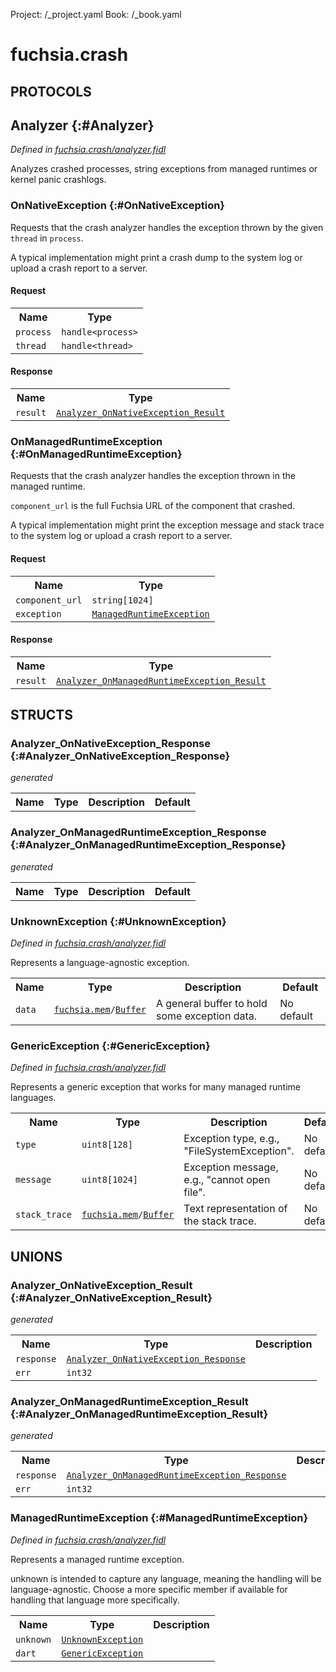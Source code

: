Project: /_project.yaml
Book: /_book.yaml

# fuchsia.crash


## **PROTOCOLS**

## Analyzer {:#Analyzer}
*Defined in [fuchsia.crash/analyzer.fidl](https://fuchsia.googlesource.com/fuchsia/+/master/zircon/system/fidl/fuchsia-crash/analyzer.fidl#13)*

 Analyzes crashed processes, string exceptions from managed runtimes or
 kernel panic crashlogs.

### OnNativeException {:#OnNativeException}

 Requests that the crash analyzer handles the exception thrown by the
 given `thread` in `process`.

 A typical implementation might print a crash dump to the system log or
 upload a crash report to a server.

#### Request
<table>
    <tr><th>Name</th><th>Type</th></tr>
    <tr>
            <td><code>process</code></td>
            <td>
                <code>handle&lt;process&gt;</code>
            </td>
        </tr><tr>
            <td><code>thread</code></td>
            <td>
                <code>handle&lt;thread&gt;</code>
            </td>
        </tr></table>


#### Response
<table>
    <tr><th>Name</th><th>Type</th></tr>
    <tr>
            <td><code>result</code></td>
            <td>
                <code><a class='link' href='#Analyzer_OnNativeException_Result'>Analyzer_OnNativeException_Result</a></code>
            </td>
        </tr></table>

### OnManagedRuntimeException {:#OnManagedRuntimeException}

 Requests that the crash analyzer handles the exception thrown in the
 managed runtime.

 `component_url` is the full Fuchsia URL of the component that crashed.

 A typical implementation might print the exception message and stack
 trace to the system log or upload a crash report to a server.

#### Request
<table>
    <tr><th>Name</th><th>Type</th></tr>
    <tr>
            <td><code>component_url</code></td>
            <td>
                <code>string[1024]</code>
            </td>
        </tr><tr>
            <td><code>exception</code></td>
            <td>
                <code><a class='link' href='#ManagedRuntimeException'>ManagedRuntimeException</a></code>
            </td>
        </tr></table>


#### Response
<table>
    <tr><th>Name</th><th>Type</th></tr>
    <tr>
            <td><code>result</code></td>
            <td>
                <code><a class='link' href='#Analyzer_OnManagedRuntimeException_Result'>Analyzer_OnManagedRuntimeException_Result</a></code>
            </td>
        </tr></table>



## **STRUCTS**

### Analyzer_OnNativeException_Response {:#Analyzer_OnNativeException_Response}
*generated*





<table>
    <tr><th>Name</th><th>Type</th><th>Description</th><th>Default</th></tr>
</table>

### Analyzer_OnManagedRuntimeException_Response {:#Analyzer_OnManagedRuntimeException_Response}
*generated*





<table>
    <tr><th>Name</th><th>Type</th><th>Description</th><th>Default</th></tr>
</table>

### UnknownException {:#UnknownException}
*Defined in [fuchsia.crash/analyzer.fidl](https://fuchsia.googlesource.com/fuchsia/+/master/zircon/system/fidl/fuchsia-crash/analyzer.fidl#49)*



 Represents a language-agnostic exception.


<table>
    <tr><th>Name</th><th>Type</th><th>Description</th><th>Default</th></tr><tr>
            <td><code>data</code></td>
            <td>
                <code><a class='link' href='../fuchsia.mem/index.html'>fuchsia.mem</a>/<a class='link' href='../fuchsia.mem/index.html#Buffer'>Buffer</a></code>
            </td>
            <td> A general buffer to hold some exception data.
</td>
            <td>No default</td>
        </tr>
</table>

### GenericException {:#GenericException}
*Defined in [fuchsia.crash/analyzer.fidl](https://fuchsia.googlesource.com/fuchsia/+/master/zircon/system/fidl/fuchsia-crash/analyzer.fidl#56)*



 Represents a generic exception that works for many managed runtime languages.


<table>
    <tr><th>Name</th><th>Type</th><th>Description</th><th>Default</th></tr><tr>
            <td><code>type</code></td>
            <td>
                <code>uint8[128]</code>
            </td>
            <td> Exception type, e.g., "FileSystemException".
</td>
            <td>No default</td>
        </tr><tr>
            <td><code>message</code></td>
            <td>
                <code>uint8[1024]</code>
            </td>
            <td> Exception message, e.g., "cannot open file".
</td>
            <td>No default</td>
        </tr><tr>
            <td><code>stack_trace</code></td>
            <td>
                <code><a class='link' href='../fuchsia.mem/index.html'>fuchsia.mem</a>/<a class='link' href='../fuchsia.mem/index.html#Buffer'>Buffer</a></code>
            </td>
            <td> Text representation of the stack trace.
</td>
            <td>No default</td>
        </tr>
</table>







## **UNIONS**

### Analyzer_OnNativeException_Result {:#Analyzer_OnNativeException_Result}
*generated*


<table>
    <tr><th>Name</th><th>Type</th><th>Description</th></tr><tr>
            <td><code>response</code></td>
            <td>
                <code><a class='link' href='#Analyzer_OnNativeException_Response'>Analyzer_OnNativeException_Response</a></code>
            </td>
            <td></td>
        </tr><tr>
            <td><code>err</code></td>
            <td>
                <code>int32</code>
            </td>
            <td></td>
        </tr></table>

### Analyzer_OnManagedRuntimeException_Result {:#Analyzer_OnManagedRuntimeException_Result}
*generated*


<table>
    <tr><th>Name</th><th>Type</th><th>Description</th></tr><tr>
            <td><code>response</code></td>
            <td>
                <code><a class='link' href='#Analyzer_OnManagedRuntimeException_Response'>Analyzer_OnManagedRuntimeException_Response</a></code>
            </td>
            <td></td>
        </tr><tr>
            <td><code>err</code></td>
            <td>
                <code>int32</code>
            </td>
            <td></td>
        </tr></table>

### ManagedRuntimeException {:#ManagedRuntimeException}
*Defined in [fuchsia.crash/analyzer.fidl](https://fuchsia.googlesource.com/fuchsia/+/master/zircon/system/fidl/fuchsia-crash/analyzer.fidl#42)*

 Represents a managed runtime exception.

 unknown is intended to capture any language, meaning the handling will be
 language-agnostic. Choose a more specific member if available for handling
 that language more specifically.

<table>
    <tr><th>Name</th><th>Type</th><th>Description</th></tr><tr>
            <td><code>unknown</code></td>
            <td>
                <code><a class='link' href='#UnknownException'>UnknownException</a></code>
            </td>
            <td></td>
        </tr><tr>
            <td><code>dart</code></td>
            <td>
                <code><a class='link' href='#GenericException'>GenericException</a></code>
            </td>
            <td></td>
        </tr></table>







